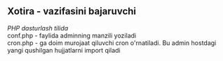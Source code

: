   ## Xotira - vazifasini bajaruvchi
*PHP dasturlash tilida*<br>
conf.php - faylida adminning manzili yoziladi<br>
cron.php - ga doim murojaat qiluvchi cron o'rnatiladi. Bu admin hostdagi yangi qushilgan hujjatlarni import qiladi<br>
